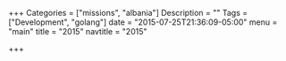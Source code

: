 +++
Categories = ["missions", "albania"]
Description = ""
Tags = ["Development", "golang"]
date = "2015-07-25T21:36:09-05:00"
menu = "main"
title = "2015"
navtitle = "2015"

+++

